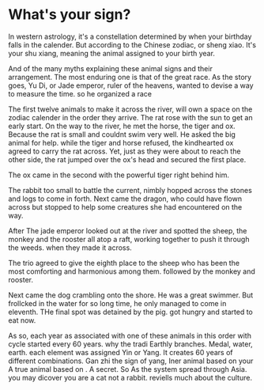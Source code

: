 
# What's your sign?
In western astrology, it's a constellation determined by when your birthday falls in the calender.
But according to the Chinese zodiac, or sheng xiao.
It's your shu xiang, meaning the animal assigned to your birth year.

And of the many myths explaining these animal signs and their arrangement. The most enduring one is that of the great race.
As the story goes, Yu Di, or Jade emperor, ruler of the heavens, wanted to devise a way to measure the time. so he organized a race

The first twelve animals to make it across the river, will own a space on the zodiac calender in the order they arrive.
The rat rose with the sun to get an early start.
On the way to the river, he met the horse, the tiger and ox. Because the rat is small and couldnt swim very well. He asked the big animal for help. while the tiger and horse refused, the kindhearted ox agreed to carry the rat across.
Yet, just as they were about to reach the other side, the rat jumped over the ox's head and secured the first place.

The ox came in the second with the powerful tiger right behind him.

The rabbit too small to battle the current, nimbly hopped across the stones and logs to come in forth. 
Next came the dragon, who could have flown across but stopped to help some creatures she had encountered on the way.

After
The jade emperor looked out at the river and spotted the sheep, the monkey and the rooster all atop a raft, working together to push it through the weeds. when they made it across.

The trio agreed to give the eighth place to the sheep who has been the most comforting and harmonious among them. followed by the monkey and rooster. 

Next came the dog crambling onto the shore. He was a great swimmer. But frollcked in the water for so long time, he only managed to come in eleventh. THe final spot was detained by the pig. got hungry and started to eat now.

As so, each year as associated with one of these animals in this order with cycle started every 60 years.
why 
the tradi
 Earthly branches.
 Medal, water, earth.
each element was assigned Yin or Yang. 
It creates 60 years of different combinations. Gan zhi
the sign of yang,
Iner animal based on your 
A true animal based on . A secret.
So 
As the system spread through Asia.
you may dicover you are a cat not a rabbit.
reviells much about the culture.
